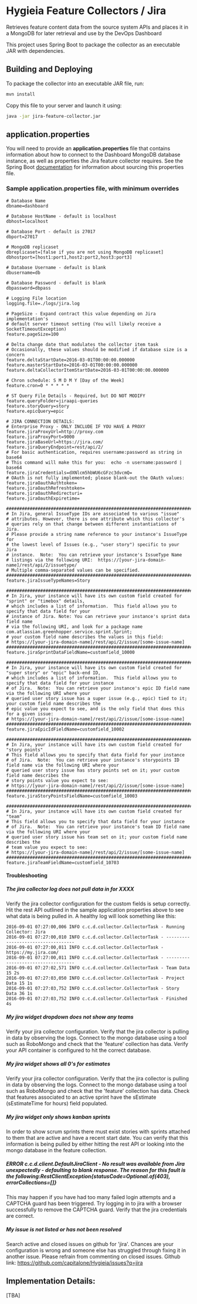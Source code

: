 # Hygieia Feature Collectors / Jira

Retrieves feature content data from the source system APIs and places it in a MongoDB for later retrieval and use by the DevOps Dashboard

This project uses Spring Boot to package the collector as an executable JAR with dependencies.

## Building and Deploying

To package the collector into an executable JAR file, run:
```bash
mvn install
```

Copy this file to your server and launch it using:
```bash
java -jar jira-feature-collector.jar
```

## application.properties

You will need to provide an **application.properties** file that contains information about how to connect to the Dashboard MongoDB database instance, as well as properties the Jira feature collector requires. See the Spring Boot [documentation](http://docs.spring.io/spring-boot/docs/current-SNAPSHOT/reference/htmlsingle/#boot-features-external-config-application-property-files) for information about sourcing this properties file.

### Sample application.properties file, with minimum overrides

```properties
# Database Name
dbname=dashboard

# Database HostName - default is localhost
dbhost=localhost

# Database Port - default is 27017
dbport=27017

# MongoDB replicaset
dbreplicaset=[false if you are not using MongoDB replicaset]
dbhostport=[host1:port1,host2:port2,host3:port3]

# Database Username - default is blank
dbusername=db

# Database Password - default is blank
dbpassword=dbpass

# Logging File location
logging.file=./logs/jira.log

# PageSize - Expand contract this value depending on Jira implementation's
# default server timeout setting (You will likely receive a SocketTimeoutException)
feature.pageSize=100

# Delta change date that modulates the collector item task
# Occasionally, these values should be modified if database size is a concern
feature.deltaStartDate=2016-03-01T00:00:00.000000
feature.masterStartDate=2016-03-01T00:00:00.000000
feature.deltaCollectorItemStartDate=2016-03-01T00:00:00.000000

# Chron schedule: S M D M Y [Day of the Week]
feature.cron=0 * * * * *

# ST Query File Details - Required, but DO NOT MODIFY
feature.queryFolder=jiraapi-queries
feature.storyQuery=story
feature.epicQuery=epic

# JIRA CONNECTION DETAILS:
# Enterprise Proxy - ONLY INCLUDE IF YOU HAVE A PROXY
feature.jiraProxyUrl=http://proxy.com
feature.jiraProxyPort=9000
feature.jiraBaseUrl=https://jira.com/
feature.jiraQueryEndpoint=rest/api/2/
# For basic authentication, requires username:password as string in base64
# This command will make this for you:  echo -n username:password | base64
feature.jiraCredentials=dXNlcm5hbWU6cGFzc3dvcmQ=
# OAuth is not fully implemented; please blank-out the OAuth values:
feature.jiraOauthAuthtoken=
feature.jiraOauthRefreshtoken=
feature.jiraOauthRedirecturi=
feature.jiraOauthExpiretime=

#############################################################################
# In Jira, general IssueType IDs are associated to various "issue"
# attributes. However, there is one attribute which this collector's
# queries rely on that change between different instantiations of Jira.
# Please provide a string name reference to your instance's IssueType for
# the lowest level of Issues (e.g., "user story") specific to your Jira
# instance.  Note:  You can retrieve your instance's IssueType Name
# listings via the following URI:  https://[your-jira-domain-name]/rest/api/2/issuetype/
# Multiple comma-separated values can be specified.
#############################################################################
feature.jiraIssueTypeNames=Story

#############################################################################
# In Jira, your instance will have its own custom field created for "sprint" or "timebox" details,
# which includes a list of information.  This field allows you to specify that data field for your
# instance of Jira. Note: You can retrieve your instance's sprint data field name
# via the following URI, and look for a package name com.atlassian.greenhopper.service.sprint.Sprint;
# your custom field name describes the values in this field:
# https://[your-jira-domain-name]/rest/api/2/issue/[some-issue-name]
#############################################################################
feature.jiraSprintDataFieldName=customfield_10000

#############################################################################
# In Jira, your instance will have its own custom field created for "super story" or "epic" back-end ID,
# which includes a list of information.  This field allows you to specify that data field for your instance
# of Jira.  Note:  You can retrieve your instance's epic ID field name via the following URI where your
# queried user story issue has a super issue (e.g., epic) tied to it; your custom field name describes the
# epic value you expect to see, and is the only field that does this for a given issue:
# https://[your-jira-domain-name]/rest/api/2/issue/[some-issue-name]
#############################################################################
feature.jiraEpicIdFieldName=customfield_10002

#############################################################################
# In Jira, your instance will have its own custom field created for "story points"
# This field allows you to specify that data field for your instance
# of Jira.  Note:  You can retrieve your instance's storypoints ID field name via the following URI where your
# queried user story issue has story points set on it; your custom field name describes the
# story points value you expect to see:
# https://[your-jira-domain-name]/rest/api/2/issue/[some-issue-name]
#############################################################################
feature.jiraStoryPointsFieldName=customfield_10003

#############################################################################
# In Jira, your instance will have its own custom field created for "team"
# This field allows you to specify that data field for your instance
# of Jira.  Note:  You can retrieve your instance's team ID field name via the following URI where your
# queried user story issue has team set on it; your custom field name describes the
# team value you expect to see:
# https://[your-jira-domain-name]/rest/api/2/issue/[some-issue-name]
#############################################################################
feature.jiraTeamFieldName=customfield_10703
```

#### Troubleshooting
##### The jira collector log does not pull data in for XXXX
Verify the jira collector configuration for the custom fields is setup correctly. Hit the rest API outlined in the sample application properties above to see what data is being pulled in. A healthy log will look something like this:
```
2016-09-01 07:27:00,006 INFO c.c.d.collector.CollectorTask - Running Collector: Jira
2016-09-01 07:27:00,010 INFO c.c.d.collector.CollectorTask - -----------------------------------
2016-09-01 07:27:00,011 INFO c.c.d.collector.CollectorTask - https://my.jira.com/
2016-09-01 07:27:00,011 INFO c.c.d.collector.CollectorTask - -----------------------------------
2016-09-01 07:27:02,571 INFO c.c.d.collector.CollectorTask - Team Data 15 2s
2016-09-01 07:27:03,050 INFO c.c.d.collector.CollectorTask - Project Data 15 1s
2016-09-01 07:27:03,752 INFO c.c.d.collector.CollectorTask - Story Data 36 1s
2016-09-01 07:27:03,752 INFO c.c.d.collector.CollectorTask - Finished 4s
```

##### My jira widget dropdown does not show any teams
Verify your jira collector configuration. Verify that the jira collector is pulling in data by observing the logs. Connect to the mongo database using a tool such as RoboMongo and check that the 'feature' collection has data. Verify your API container is configured to hit the correct database.

##### My jira widget shows all 0's for estimates
Verify your jira collector configuration. Verify that the jira collector is pulling in data by observing the logs. Connect to the mongo database using a tool such as RoboMongo and check that the 'feature' collection has data. Check that features associated to an active sprint have the sEstimate (sEstimateTime for hours) field populated.

##### My jira widget only shows kanban sprints
In order to show scrum sprints there must exist stories with sprints attached to them that are active and have a recent start date. You can verify that this information is being pulled by either hitting the rest API or looking into the mongo database in the feature collection.

##### ERROR c.c.d.client.DefaultJiraClient - No result was available from Jira unexpectedly - defaulting to blank response. The reason for this fault is the following:RestClientException{statusCode=Optional.of(403), errorCollections=[]}
This may happen if you have had too many failed login attempts and a CAPTCHA guard has been triggered. Try logging in to jira with a browser successfully to remove the CAPTCHA guard. Verify that the jira credentials are correct.

##### My issue is not listed or has not been resolved
Search active and closed issues on github for 'jira'. Chances are your configuration is wrong and someone else has struggled through fixing it in another issue. Please refrain from commenting on closed issues. Github link: https://github.com/capitalone/Hygieia/issues?q=jira

## Implementation Details:

[TBA]
